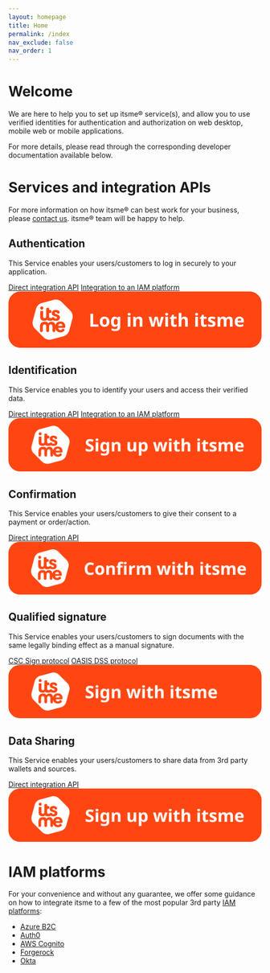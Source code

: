 ```yaml
---
layout: homepage
title: Home
permalink: /index
nav_exclude: false
nav_order: 1
---
```


# Welcome

We are here to help you to set up itsme® service(s), and allow you to use verified identities for authentication and authorization on web desktop, mobile web or mobile applications.

For more details, please read through the corresponding developer documentation available below.

# Services and integration APIs

For more information on how itsme® can best work for your business, please <a href = "mailto: onboarding@itsme.be">contact us</a>. itsme® team will be happy to help.

<div class="services">
  <div class="service">
    <h2>Authentication</h2>
    <p class="description">This Service enables your users/customers to log in securely to your application.</p>
    <div class="docLinks">
      <a href="authentication">Direct integration API</a>
      <a href="IAM">Integration to an IAM platform</a>
    </div>
    <img src="assets/login.svg" />
  </div>
  <div class="service">
    <h2>Identification</h2>
    <p class="description">This Service enables you to identify your users and access their verified data.</p>
    <div class="docLinks">
      <a href="identification">Direct integration API</a>
      <a href="IAM">Integration to an IAM platform</a>
    </div>
    <img src="assets/signup.svg" />
  </div>
  <div class="service">
    <h2>Confirmation</h2>
    <p>This Service enables your users/customers to give their consent to a payment or order/action.</p>
    <div class="docLinks">
      <a href="confirmation">Direct integration API</a>
    </div>
    <img src="assets/confirm.svg" />
  </div>
</div>
<div class="services">
  <div class="service">
    <h2>Qualified signature</h2>
    <p>This Service enables your users/customers to sign documents with the same legally binding effect as a manual signature.</p>
    <div class="docLinks">
      <a href="QES-CSC">CSC Sign protocol</a>
      <a href="QES-OASIS">OASIS DSS protocol</a>
    </div>
    <img src="assets/sign.svg" />
  </div>
  <div class="service">
    <h2>Data Sharing</h2>
    <p>This Service enables your users/customers to share data from 3rd party wallets and sources.</p>
    <div class="docLinks">
      <a href="datasharing">Direct integration API</a>
    </div>
    <img src="assets/signup.svg" />
  </div>
</div>

# IAM platforms

For your convenience and without any guarantee, we offer some guidance on how to integrate itsme to a few of the most popular 3rd party <a href="IAM">IAM platforms</a>:

<ul>
  <li><a href="azureB2C">Azure B2C</a></li>
  <li><a href="auth0">Auth0</a></li>
  <li><a href="aws">AWS Cognito</a></li>
  <li><a href="forgerock">Forgerock</a></li>
  <li><a href="okta">Okta</a></li>
</ul>


